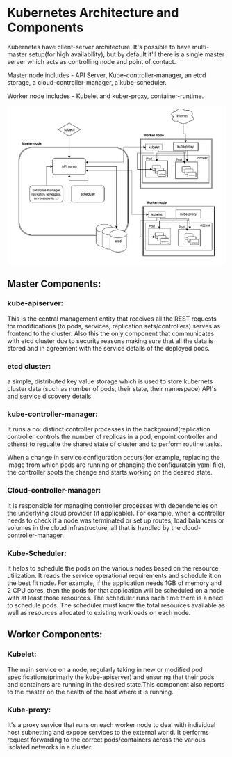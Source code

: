 # Kubernetes Architecture and Components

Kubernetes have client-server architecture. It's possible to have multi-master setup(for high availability), but by default it'll there is a single master server which acts as controlling node and point of contact.

Master node includes - API Server, Kube-controller-manager, an etcd storage, a cloud-controller-manager, a kube-scheduler.

Worker node includes - Kubelet and kuber-proxy, container-runtime.

![alt text](image.png)

## Master Components:

### kube-apiserver:

This is the central management entity that receives all the REST requests for modifications (to pods, services, replication sets/controllers) serves as frontend to the cluster. Also this the only component that communicates with etcd cluster due to security reasons making sure that all the data is stored and in agreement with the service details of the deployed pods.

### etcd cluster:

a simple, distributed key value storage which is used to store kubernets cluster data (such as number of pods, their state, their namespace) API's and service discovery details.

### kube-controller-manager:

It runs a no: distinct controller processes in the background(replication controller controls the number of replicas in a pod, enpoint controller and others) to regualte the shared state of cluster and to perform routine tasks.

When a change in service configuration occurs(for example, replacing the image from which pods are running or changing the configuratoin yaml file), the controller spots the change and starts working on the desired state.

### Cloud-controller-manager:

It is responsible for managing controller processes with dependencies on the underlying cloud provider (if applicable). For example, when a controller needs to check if a node was terminated or set up routes, load balancers or volumes in the cloud infrastructure, all that is handled by the cloud-controller-manager.

### Kube-Scheduler:

It helps to schedule the pods on the various nodes based on the resource utilization. It reads the service operational requirements and schedule it on the best fit node. For example, if the application needs 1GB of memory and 2 CPU cores, then the pods for that application will be scheduled on a node with at least those resources.
The scheduler runs each time there is a need to schedule pods. The scheduler must know the total resources available as well as resources allocated to existing workloads on each node.

## Worker Components:

### Kubelet:

The main service on a node, regularly taking in new or modified pod specifications(primarly the kube-apiserver) and ensuring that their pods and containers are running in the desired state.This component also reports to the master on the health of the host where it is running.

### Kube-proxy:

It's a proxy service that runs on each worker node to deal with individual host subnetting and expose services to the external world. It performs request forwarding to the correct pods/containers across the various isolated networks in a cluster.
